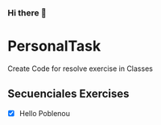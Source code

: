 ### Hi there 👻
# PersonalTask
Create Code for resolve exercise in Classes
## Secuenciales Exercises
- [x] Hello Poblenou 
